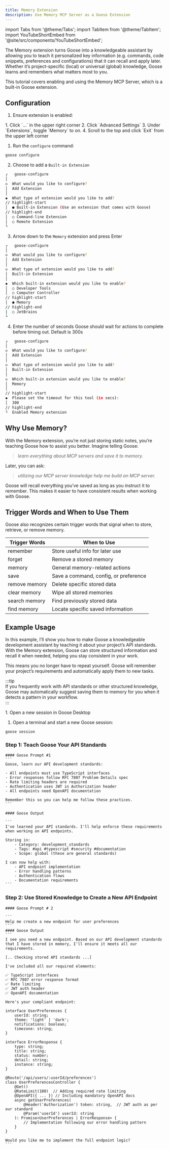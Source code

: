 ```yaml
---
title: Memory Extension
description: Use Memory MCP Server as a Goose Extension
---
```


import Tabs from '@theme/Tabs';
import TabItem from '@theme/TabItem';
import YouTubeShortEmbed from '@site/src/components/YouTubeShortEmbed';

<YouTubeShortEmbed videoUrl="https://youtube.com/embed/BZ0yrSLXQwk" />

The Memory extension turns Goose into a knowledgeable assistant by allowing you to teach it personalized key information (e.g. commands, code snippets, preferences and configurations) that it can recall and apply later. Whether it’s project-specific (local) or universal (global) knowledge, Goose learns and remembers what matters most to you.

This tutorial covers enabling and using the Memory MCP Server, which is a built-in Goose extension.  

## Configuration

1. Ensure extension is enabled:

<Tabs groupId="interface">
  <TabItem value="ui" label="Goose Desktop" default>
  1. Click `...` in the upper right corner
  2. Click `Advanced Settings`
  3. Under `Extensions`, toggle `Memory` to on.
  4. Scroll to the top and click `Exit` from the upper left corner
  </TabItem>
  <TabItem value="cli" label="Goose CLI">

  1. Run the `configure` command:
  ```sh
  goose configure
  ```

  2. Choose to add a `Built-in Extension`
  ```sh
  ┌   goose-configure 
  │
  ◇  What would you like to configure?
  │  Add Extension 
  │
  ◆  What type of extension would you like to add?
  // highlight-start    
  │  ● Built-in Extension (Use an extension that comes with Goose)
  // highlight-end  
  │  ○ Command-line Extension 
  │  ○ Remote Extension 
  └  
  ```

  3. Arrow down to the `Memory` extension and press Enter
  ```sh
  ┌   goose-configure 
  │
  ◇  What would you like to configure?
  │  Add Extension 
  │
  ◇  What type of extension would you like to add?
  │  Built-in Extension 
  │
  ◆  Which built-in extension would you like to enable?
  │  ○ Developer Tools 
  │  ○ Computer Controller 
  // highlight-start
  │  ● Memory 
  // highlight-end
  |  ○ JetBrains
  └  
  ```

  4. Enter the number of seconds Goose should wait for actions to complete before timing out. Default is 300s

  ```sh
  ┌   goose-configure 
  │
  ◇  What would you like to configure?
  │  Add Extension 
  │
  ◇  What type of extension would you like to add?
  │  Built-in Extension 
  │
  ◇  Which built-in extension would you like to enable?
  │  Memory 
  │
  // highlight-start
  ◆  Please set the timeout for this tool (in secs):
  │  300
  // highlight-end
  └  Enabled Memory extension
  ```  
  </TabItem>
</Tabs>

## Why Use Memory?  
With the Memory extension, you’re not just storing static notes, you’re teaching Goose how to assist you better. Imagine telling Goose:  

> _learn everything about MCP servers and save it to memory._

Later, you can ask:
> _utilizing our MCP server knowledge help me build an MCP server._ 

Goose will recall everything you’ve saved as long as you instruct it to remember. This makes it easier to have consistent results when working with Goose.

## Trigger Words and When to Use Them
Goose also recognizes certain trigger words that signal when to store, retrieve, or remove memory.

| **Trigger Words**   | **When to Use** |
|---------------------|----------------|
| remember            | Store useful info for later use |
| forget           | Remove a stored memory |
| memory           | General memory-related actions |
| save             | Save a command, config, or preference |
| remove memory    | Delete specific stored data |
| clear memory     | Wipe all stored memories |
| search memory    | Find previously stored data |
| find memory      | Locate specific saved information |

## Example Usage

In this example, I’ll show you how to make Goose a knowledgeable development assistant by teaching it about your project’s API standards. With the Memory extension, Goose can store structured information and recall it when needed, helping you stay consistent in your work.

This means you no longer have to repeat yourself. Goose will remember your project’s requirements and automatically apply them to new tasks.

:::tip  
If you frequently work with API standards or other structured knowledge, Goose may automatically suggest saving them to memory for you when it detects a pattern in your workflow.  
:::

<Tabs groupId="interface">
  <TabItem value="ui" label="Goose Desktop" default>
   1. Open a new session in Goose Desktop
  </TabItem>
  <TabItem value="cli" label="Goose CLI">

  1. Open a terminal and start a new Goose session:

  ```sh
  goose session
  ```

  </TabItem>
</Tabs>

### Step 1: Teach Goose Your API Standards
    #### Goose Prompt #1
    ```
    Goose, learn our API development standards:

    - All endpoints must use TypeScript interfaces
    - Error responses follow RFC 7807 Problem Details spec
    - Rate limiting headers are required
    - Authentication uses JWT in Authorization header
    - All endpoints need OpenAPI documentation

    Remember this so you can help me follow these practices.
    ```

    #### Goose Output

    ```
    I've learned your API standards. I'll help enforce these requirements when working on API endpoints.

    Storing in:
        - Category: development_standards
        - Tags: #api #typescript #security #documentation
        - Scope: global (these are general standards)

    I can now help with:
        - API endpoint implementation
        - Error handling patterns
        - Authentication flows
        - Documentation requirements
    ```
### Step 2: Use Stored Knowledge to Create a New API Endpoint
    #### Goose Prompt # 2

    ```
    Help me create a new endpoint for user preferences
    ```
    #### Goose Output
    ```
    I see you need a new endpoint. Based on our API development standards that I have stored in memory, I'll ensure it meets all our requirements.

    [.. Checking stored API standards ...]

    I've included all our required elements:
    
    ✅ TypeScript interfaces
    ✅ RFC 7807 error response format
    ✅ Rate limiting
    ✅ JWT auth header
    ✅ OpenAPI documentation

    Here's your compliant endpoint:

    interface UserPreferences {
        userId: string;
        theme: 'light' | 'dark';
        notifications: boolean;
        timezone: string;
    }

    interface ErrorResponse { 
        type: string;
        title: string;
        status: number;
        detail: string;
        instance: string;
    }

    @Route('/api/users/:userId/preferences')
    class UserPreferencesController {
        @Get()
        @RateLimit(100)  // Adding required rate limiting
        @OpenAPI({ ... }) // Including mandatory OpenAPI docs
        async getUserPreferences(
            @Header('Authorization') token: string,  // JWT auth as per our standard
            @Param('userId') userId: string
        ): Promise<UserPreferences | ErrorResponse> {
            // Implementation following our error handling pattern
        }
    }

    Would you like me to implement the full endpoint logic?
    ```